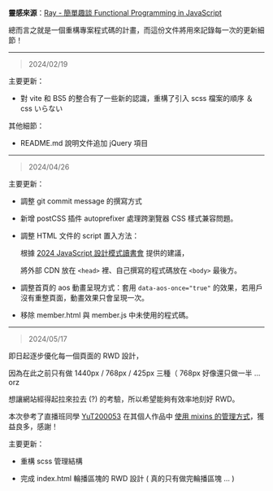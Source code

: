 **靈感來源**：[Ray - 簡單趣談 Functional Programming in JavaScript](https://israynotarray.com/javascript/20211219/3830068067/)

總而言之就是一個重構專案程式碼的計畫，而這份文件將用來記錄每一次的更新細節！

***

> 2024/02/19

主要更新：

+ 對 vite 和 BS5 的整合有了一些新的認識，重構了引入 scss 檔案的順序 ＆ css いらない

其他細節：

+ README.md 說明文件追加 jQuery 項目

---

> 2024/04/26

主要更新：

+ 調整 git commit message 的撰寫方式

+ 新增 postCSS 插件 autoprefixer 處理跨瀏覽器 CSS 樣式兼容問題。

+ 調整 HTML 文件的 script 置入方法：

  根據 [2024 JavaScript 設計模式讀書會](https://hackmd.io/@5PM91gxyT5e7zJTwXEfaxw/javasrcipt-pattern/%2FdupTIiQSRiOo8AZ8lhIcow) 提供的建議，

  將外部 CDN 放在 `<head>` 裡、自己撰寫的程式碼放在 `<body>` 最後方。

+ 調整首頁的 aos 動畫呈現方式：套用 `data-aos-once="true"` 的效果，若用戶沒有重整頁面，動畫效果只會呈現一次。

+ 移除 member.html 與 member.js 中未使用的程式碼。

---

> 2024/05/17

即日起逐步優化每一個頁面的 RWD 設計，

因為在此之前只有做 1440px / 768px / 425px 三種（ 768px 好像還只做一半 ... orz

想讓網站經得起拉來拉去 (?) 的考驗，所以希望能夠有效率地刻好 RWD。

本次參考了直播班同學 [YuT200053](https://github.com/YuT200053) 在其個人作品中 [使用 mixins 的管理方式](https://github.com/YuT200053/Journey-into-the-Forest/blob/main/src/assets/helpers/_mixin.scss)，獲益良多，感謝！

主要更新：

+ 重構 scss 管理結構

+ 完成 index.html 輪播區塊的 RWD 設計 ( 真的只有做完輪播區塊 ... )

